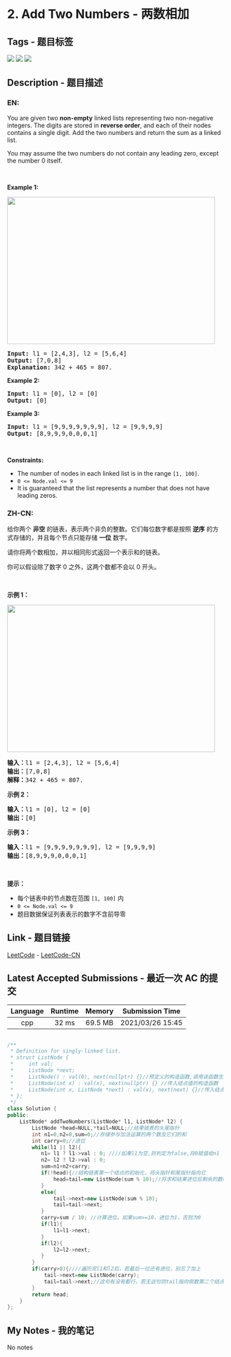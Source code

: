 
# 2. Add Two Numbers - 两数相加

## Tags - 题目标签

 <img src="https://img.shields.io/badge/Recursion-递归-blue.svg">   <img src="https://img.shields.io/badge/Linked List-链表-blue.svg">   <img src="https://img.shields.io/badge/Math-数学-blue.svg">  


## Description - 题目描述

### EN:
<p>You are given two <strong>non-empty</strong> linked lists representing two non-negative integers. The digits are stored in <strong>reverse order</strong>, and each of their nodes contains a single digit. Add the two numbers and return the sum&nbsp;as a linked list.</p>

<p>You may assume the two numbers do not contain any leading zero, except the number 0 itself.</p>

<p>&nbsp;</p>
<p><strong>Example 1:</strong></p>
<img alt="" src="https://assets.leetcode.com/uploads/2020/10/02/addtwonumber1.jpg" style="width: 483px; height: 342px;" />
<pre>
<strong>Input:</strong> l1 = [2,4,3], l2 = [5,6,4]
<strong>Output:</strong> [7,0,8]
<strong>Explanation:</strong> 342 + 465 = 807.
</pre>

<p><strong>Example 2:</strong></p>

<pre>
<strong>Input:</strong> l1 = [0], l2 = [0]
<strong>Output:</strong> [0]
</pre>

<p><strong>Example 3:</strong></p>

<pre>
<strong>Input:</strong> l1 = [9,9,9,9,9,9,9], l2 = [9,9,9,9]
<strong>Output:</strong> [8,9,9,9,0,0,0,1]
</pre>

<p>&nbsp;</p>
<p><strong>Constraints:</strong></p>

<ul>
	<li>The number of nodes in each linked list is in the range <code>[1, 100]</code>.</li>
	<li><code>0 &lt;= Node.val &lt;= 9</code></li>
	<li>It is guaranteed that the list represents a number that does not have leading zeros.</li>
</ul>


### ZH-CN:
<p>给你两个 <strong>非空</strong> 的链表，表示两个非负的整数。它们每位数字都是按照 <strong>逆序</strong> 的方式存储的，并且每个节点只能存储 <strong>一位</strong> 数字。</p>

<p>请你将两个数相加，并以相同形式返回一个表示和的链表。</p>

<p>你可以假设除了数字 0 之外，这两个数都不会以 0 开头。</p>

<p> </p>

<p><strong>示例 1：</strong></p>
<img alt="" src="https://assets.leetcode-cn.com/aliyun-lc-upload/uploads/2021/01/02/addtwonumber1.jpg" style="width: 483px; height: 342px;" />
<pre>
<strong>输入：</strong>l1 = [2,4,3], l2 = [5,6,4]
<strong>输出：</strong>[7,0,8]
<strong>解释：</strong>342 + 465 = 807.
</pre>

<p><strong>示例 2：</strong></p>

<pre>
<strong>输入：</strong>l1 = [0], l2 = [0]
<strong>输出：</strong>[0]
</pre>

<p><strong>示例 3：</strong></p>

<pre>
<strong>输入：</strong>l1 = [9,9,9,9,9,9,9], l2 = [9,9,9,9]
<strong>输出：</strong>[8,9,9,9,0,0,0,1]
</pre>

<p> </p>

<p><strong>提示：</strong></p>

<ul>
	<li>每个链表中的节点数在范围 <code>[1, 100]</code> 内</li>
	<li><code>0 <= Node.val <= 9</code></li>
	<li>题目数据保证列表表示的数字不含前导零</li>
</ul>



## Link - 题目链接

[LeetCode](https://leetcode.com/problems/add-two-numbers/description/)  -  [LeetCode-CN](https://leetcode-cn.com/problems/add-two-numbers/description/)
## Latest Accepted Submissions - 最近一次 AC 的提交


| Language | Runtime | Memory | Submission Time |
|:---:|:---:|:---:|:---:|
| cpp  | 32 ms | 69.5 MB | 2021/03/26 15:45 |

```cpp

/**
 * Definition for singly-linked list.
 * struct ListNode {
 *     int val;
 *     ListNode *next;
 *     ListNode() : val(0), next(nullptr) {}//预定义的构造函数,调用该函数生成一个结点，值为0,next指针为nullptr(也就是NULL)
 *     ListNode(int x) : val(x), next(nullptr) {} //传入结点值的构造函数
 *     ListNode(int x, ListNode *next) : val(x), next(next) {}//传入结点值和下一个结点指针的构造函数
 * };
 */
class Solution {
public:
    ListNode* addTwoNumbers(ListNode* l1, ListNode* l2) {
        ListNode *head=NULL,*tail=NULL;//结果链表的头尾指针
        int n1=0,n2=0,sum=0;//存储参与加法运算的两个数及它们的和
        int carry=0;//进位
        while(l1 || l2){
           n1= l1 ? l1->val : 0; ////如果l1为空,则判定为false,将0赋值给n1
           n2= l2 ? l2->val : 0;
           sum=n1+n2+carry;
           if(!head){//结构链表第一个结点的初始化，将头指针和尾指针指向它
               head=tail=new ListNode(sum % 10);//将求和结果进位后剩余的数赋值给结果链表结点
           }
           else{
               tail->next=new ListNode(sum % 10);
               tail=tail->next;    
           }
           carry=sum / 10; //计算进位。如果sum>=10，进位为1，否则为0
           if(l1){
               l1=l1->next;
           }
           if(l2){
               l2=l2->next;
           }    
        }
        if(carry>0){////遍历完l1和l2后，若最后一位还有进位，别忘了加上
            tail->next=new ListNode(carry);
            tail=tail->next;//这句有没有都行，若无这句则tail指向倒数第二个结点
        }
        return head;
    }    
};

```
## My Notes - 我的笔记


No notes


